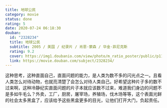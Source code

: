 ```yaml
---
title: 地球公民
category: movie
status: done
rating: 5
date: 2020-07-24 06:18:30
douban:
  id: "2328234"
  title: 地球公民
  subtitle: 2005 / 美国 / 纪录片 / 肖恩·蒙森 / 华金·菲尼克斯
  rating: 9.2
  cover: https://img1.doubanio.com/view/photo/m_ratio_poster/public/p1166323100.jpg
  link: https://movie.douban.com/subject/2328234/
---
```


这种思考，这种直面自己，直面问题的能力，是人类为数不多的闪光点之一。且看人类怎么对待动物，也就亮清楚了会怎么对待人类自己。好希望这种片子多的数不过来啊，这种冷静纪实直面问题的片子本就应该数不过来，难道我们身边的问题不是多如牛毛么？外卖，工厂，厨房，屠宰场，养殖场，伐木场等等，这个表面光鲜的社会太多黑盒了，应该给予这些黑盒更多的目光，让他们打开大门，负起责任。